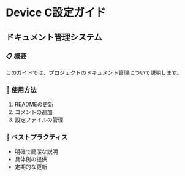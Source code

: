 # Device C設定ガイド

## ドキュメント管理システム

### 📋 概要
このガイドでは、プロジェクトのドキュメント管理について説明します。

### 🚀 使用方法
1. READMEの更新
2. コメントの追加
3. 設定ファイルの管理

### 📝 ベストプラクティス
- 明確で簡潔な説明
- 具体例の提供
- 定期的な更新